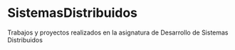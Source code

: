 # SistemasDistribuidos
Trabajos y proyectos realizados en la asignatura de Desarrollo de Sistemas Distribuidos
